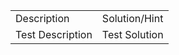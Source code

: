 <table>
    <tr>
        <td>
            Description
        </td>
        <td>
            Solution/Hint
        </td>
    </tr>
    <tr>
        <td>
            Test Description
         </td>
        <td>
             Test Solution
         </td>
    </tr>
</table>